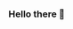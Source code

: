 ### Hello there 👋

<!--
**jflyons/jflyons** is a ✨ _special_ ✨ repository because its `README.md` (this file) appears on your GitHub profile.

Here are some ideas to get you started:

- 🔭 I’m currently working on BirdNET-Pi
- 🌱 I’m currently learning about git and github
- 👯 I’m looking to collaborate on ...
- 🤔 I’m looking for help with ...
- 💬 Ask me about ...
- 📫 How to reach me: ...
- 😄 Pronouns: He/him
- ⚡ Fun fact: Learned about Raspberry
-->
